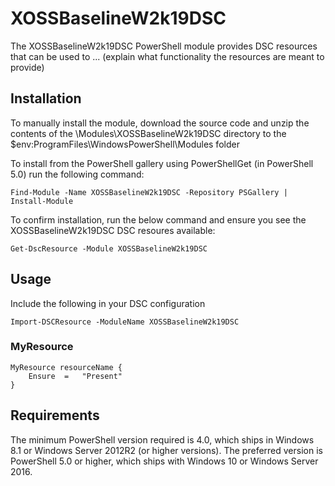 # XOSSBaselineW2k19DSC

The XOSSBaselineW2k19DSC PowerShell module provides
DSC resources that can be used to ... (explain what functionality the resources are meant to provide)

## Installation

To manually install the module, download the source code and unzip the contents
of the \Modules\XOSSBaselineW2k19DSC directory to the
$env:ProgramFiles\WindowsPowerShell\Modules folder

To install from the PowerShell gallery using PowerShellGet (in PowerShell 5.0)
run the following command:

    Find-Module -Name XOSSBaselineW2k19DSC -Repository PSGallery | Install-Module

To confirm installation, run the below command and ensure you see the
XOSSBaselineW2k19DSC DSC resoures available:

    Get-DscResource -Module XOSSBaselineW2k19DSC

## Usage

Include the following in your DSC configuration

    Import-DSCResource -ModuleName XOSSBaselineW2k19DSC

### MyResource

    MyResource resourceName {
        Ensure  =   "Present"
    }

## Requirements

The minimum PowerShell version required is 4.0, which ships in Windows 8.1
or Windows Server 2012R2 (or higher versions). The preferred version is
PowerShell 5.0 or higher, which ships with Windows 10 or Windows Server 2016.

